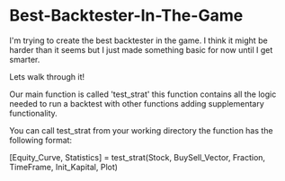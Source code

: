 # Best-Backtester-In-The-Game
I'm trying to create the best backtester in the game. I think it might be harder than it seems but I just made something basic for now until I get smarter.

Lets walk through it!

Our main function is called 'test_strat' this function contains all the logic needed to run a backtest with other functions adding supplementary functionality.

You can call test_strat from your working directory the function has the following format:

[Equity_Curve, Statistics] = test_strat(Stock, BuySell_Vector, Fraction, TimeFrame, Init_Kapital, Plot)


